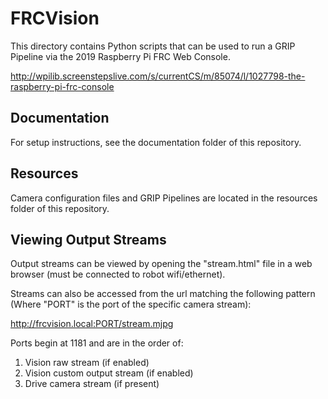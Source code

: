 # FRCVision
This directory contains Python scripts that can be used to run a GRIP Pipeline via the 2019 Raspberry Pi FRC Web Console.

http://wpilib.screenstepslive.com/s/currentCS/m/85074/l/1027798-the-raspberry-pi-frc-console

## Documentation
For setup instructions, see the documentation folder of this repository.

## Resources
Camera configuration files and GRIP Pipelines are located in the resources folder of this repository.

## Viewing Output Streams
Output streams can be viewed by opening the "stream.html" file in a web browser (must be connected to robot wifi/ethernet).

Streams can also be accessed from the url matching the following pattern (Where "PORT" is the port of the specific camera stream):

http://frcvision.local:PORT/stream.mjpg

Ports begin at 1181 and are in the order of:

1. Vision raw stream (if enabled)
2. Vision custom output stream (if enabled)
3. Drive camera stream (if present)

